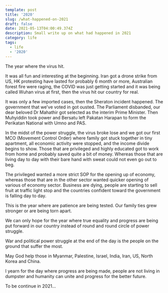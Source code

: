 ```yaml
---
template: post
title: '2020'
slug: /what-happened-on-2021
draft: false
date: 2021-05-13T04:00:49.374Z
description: Small write up on what had happened in 2021
category: life
tags:
  - life
  - '2020'
---
```

The year where the virus hit.

It was all fun and interesting at the beginning. Iran got a drone strike from US, HK protesting have lasted for probably 6 month or more, Australian forest fire were raging, the COVID was just getting started and it was being called Wuhan virus at first, then the virus hit our country for real. 

It was only a few imported cases, then the Sheraton incident happened. The government that we've voted in got ousted. The Parliament disbanded, our dear beloved Dr Mahathir got selected as the interim Prime Minister. Then Muhyiddin took power and Bersatu left Pakatan Harapan to form the Perikatan National with Umno and PAS.

In the midst of the power struggle, the virus broke lose and we got our first MCO (Movement Control Order) where family got stuck together in tiny apartment, all economic activity were stopped, and the income divide begins to show. Those that are privileged and highly educated got to work from home and probably saved quite a bit of money. Whereas those that are living day to day with their bare hand with sweat could not even go out to beg. 

 The privileged wanted a more strict SOP for the opening up of economy, whereas those that are in the other sector wanted quicker opening of various of economy sector. Business are dying, people are starting to sell fruit at traffic light stop and the countries confident toward the government is falling day to day. 

This is the year where are patience are being tested. Our family ties grew stronger or are being torn apart.   

We can only hope for the year where true equality and progress are being put forward in our country instead of round and round circle of power struggle. 

War and political power struggle at the end of the day is the people on the ground that suffer the most. 

May God help those in Myanmar, Palestine, Israel, India, Iran, US, North Korea and China. 

I yearn for the day where progress are being made, people are not living in dumpster and humanity can unite and progress for the better future.

To be continue in 2021...
